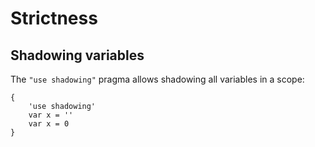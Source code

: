 # Strictness

## Shadowing variables

The `"use shadowing"` pragma allows shadowing all variables in a scope:

```
{
    'use shadowing'
    var x = ''
    var x = 0
}
```